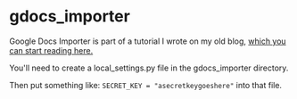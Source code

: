 gdocs_importer
==============

Google Docs Importer is part of a tutorial I wrote on my old blog, [which you can start reading here.](http://www.andymboyle.com/2013/06/30/importing-data-from-google-docs-into-django-step-one-postgres-and-your-local-virtualenvironment/)

You'll need to create a local_settings.py file in the gdocs_importer directory. 

Then put something like: `SECRET_KEY = "asecretkeygoeshere"` into that file.
